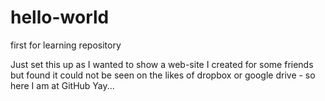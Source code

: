 # hello-world
first for learning repository

Just set this up as I wanted to show a web-site I created for some friends but found it could not be seen on the likes of dropbox or google drive - so here I am at GitHub Yay...
